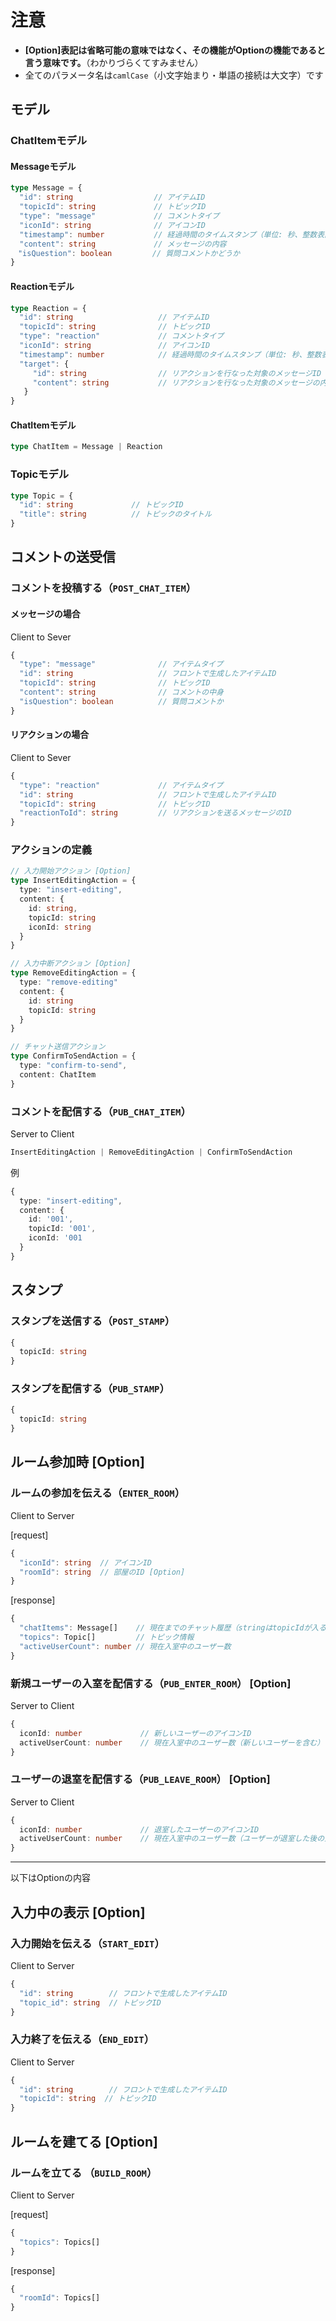 # **注意**
- **[Option]表記は省略可能の意味ではなく、その機能がOptionの機能であると言う意味です。**（わかりづらくてすみません）
- 全てのパラメータ名は`camlCase`（小文字始まり・単語の接続は大文字）です

## モデル
### ChatItemモデル
#### Messageモデル
```ts
type Message = {
  "id": string                  // アイテムID
  "topicId": string             // トピックID
  "type": "message"             // コメントタイプ
  "iconId": string              // アイコンID
  "timestamp": number           // 経過時間のタイムスタンプ（単位: 秒、整数表記）
  "content": string             // メッセージの内容
　"isQuestion": boolean         // 質問コメントかどうか
}
```

#### Reactionモデル
```ts
type Reaction = {
  "id": string                   // アイテムID
  "topicId": string              // トピックID
  "type": "reaction"             // コメントタイプ
  "iconId": string               // アイコンID
  "timestamp": number            // 経過時間のタイムスタンプ（単位: 秒、整数表記）
  "target": {
     "id": string                // リアクションを行なった対象のメッセージID
     "content": string           // リアクションを行なった対象のメッセージの内容
   }
}
```

#### ChatItemモデル
```ts
type ChatItem = Message | Reaction
```

### Topicモデル
```ts
type Topic = {
  "id": string             // トピックID
  "title": string          // トピックのタイトル
}
```

## コメントの送受信
### コメントを投稿する（`POST_CHAT_ITEM`）
#### メッセージの場合
Client to Sever
```ts
{
  "type": "message"              // アイテムタイプ
  "id": string                   // フロントで生成したアイテムID
  "topicId": string              // トピックID
  "content": string              // コメントの中身
  "isQuestion": boolean          // 質問コメントか
}
```

#### リアクションの場合
Client to Sever
```ts
{
  "type": "reaction"             // アイテムタイプ
  "id": string                   // フロントで生成したアイテムID
  "topicId": string              // トピックID
  "reactionToId": string         // リアクションを送るメッセージのID
}
```

### アクションの定義
```ts
// 入力開始アクション [Option]
type InsertEditingAction = {
  type: "insert-editing",
  content: {
    id: string,
    topicId: string
    iconId: string
  }
}

// 入力中断アクション [Option]
type RemoveEditingAction = {
  type: "remove-editing"
  content: {
    id: string
    topicId: string
  }
}

// チャット送信アクション
type ConfirmToSendAction = {
  type: "confirm-to-send",
  content: ChatItem
}
```
### コメントを配信する（`PUB_CHAT_ITEM`）
Server to Client
```ts
InsertEditingAction | RemoveEditingAction | ConfirmToSendAction
```
例
```ts
{
  type: "insert-editing",
  content: {
    id: '001',
    topicId: '001',
    iconId: '001
  }
}
```

## スタンプ
### スタンプを送信する（`POST_STAMP`）
```ts
{
  topicId: string
}
```

### スタンプを配信する（`PUB_STAMP`）
```ts
{
  topicId: string
}
```

## ルーム参加時 [Option]
### ルームの参加を伝える（`ENTER_ROOM`）
Client to Server

[request]
```ts
{
  "iconId": string  // アイコンID
  "roomId": string  // 部屋のID [Option]
}
```

[response]
```ts
{
  "chatItems": Message[]    // 現在までのチャット履歴（stringはtopicIdが入る）
  "topics": Topic[]         // トピック情報
  "activeUserCount": number // 現在入室中のユーザー数
}
```

### 新規ユーザーの入室を配信する（`PUB_ENTER_ROOM`） [Option]
Server to Client
```ts
{
  iconId: number             // 新しいユーザーのアイコンID
  activeUserCount: number    // 現在入室中のユーザー数（新しいユーザーを含む）
}
```

### ユーザーの退室を配信する（`PUB_LEAVE_ROOM`） [Option]
Server to Client
```ts
{
  iconId: number             // 退室したユーザーのアイコンID
  activeUserCount: number    // 現在入室中のユーザー数（ユーザーが退室した後の人数）
}
```

---
以下はOptionの内容

## 入力中の表示 [Option]
### 入力開始を伝える（`START_EDIT`）
Client to Server
```ts
{
  "id": string        // フロントで生成したアイテムID
  "topic_id": string  // トピックID
}
```

### 入力終了を伝える（`END_EDIT`）
Client to Server
```ts
{
  "id": string        // フロントで生成したアイテムID
  "topicId": string  // トピックID
}
```

## ルームを建てる [Option]
### ルームを立てる （`BUILD_ROOM`）
Client to Server

[request]
```ts
{
  "topics": Topics[]
}
```

[response]
```ts
{
  "roomId": Topics[]
}
```
